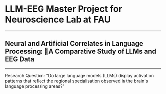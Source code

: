 # LLM-EEG Master Project for Neuroscience Lab at FAU 
---
## Neural and Artificial Correlates in Language Processing: A Comparative Study of LLMs and EEG Data

---
Research Question:
"Do large language models (LLMs) display activation patterns that reflect the regional specialisation observed in the brain's language processing areas?"
